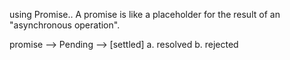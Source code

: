 <!-- How Not To -->

using Promise..
A promise is like a placeholder for the result of an "asynchronous operation".

promise --> Pending --> [settled]
a. resolved
b. rejected
